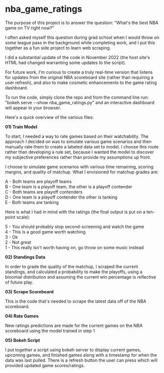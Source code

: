 # nba_game_ratings

The purpose of this project is to answer the question: "What's the best NBA game on TV right now?"

I often asked myself this question during grad school when I would throw on some league pass in the background while completing work, and I put this together as a fun side project to learn web scraping.

I did a substantial update of the code in November 2022 (the host site's HTML had changed warranting some updates to the script).

For future work, I'm curious to create a truly real-time version that listens for updates from the original NBA scoreboard site (rather than requiring a user refresh), and also to make cosmetic enhancements to the game rating dashboard.

To run the code, simply clone the repo and from the command line run: "bokeh serve --show nba_game_ratings.py" and an interactive dashboard will appear in your browser.


Here's a quick overview of the various files:

<b>01) Train Model</b>

To start, I needed a way to rate games based on their watchability. The approach I decided on was to simulate various game scenarios and then manually rate them to create a labeled data set to model. I choose this route rather than developing a rule set, because I wanted the model to discover my subjective preferences rather than provide my assumptions up front.

I choose to simulate game scenarios with various time remaining, scoring margins, and quality of matchup. What I envisioned for matchup grades are:

A - Both teams are playoff teams
<br> B - One team is a playoff team, the other is a playoff contender
<br> C - Both teams are playoff contenders
<br> D - One team is a playoff contender the other is tanking
<br> E - Both teams are tanking

Here is what I had in mind with the ratings (the final output is put on a ten-point scale):

5 - You should probably stop second-screening and watch the game
<br> 4 - This is a good game worth watching
<br> 3 - Ok
<br> 2 - Not great
<br> 1 - This really isn't worth having on, go throw on some music instead

<b>02) Standings Data</b>

In order to grade the quality of the matchup, I scraped the current standings, and calculated a probability to make the playoffs, using a binomial distribution and assuming the current win percentage is reflective of future play.

<b>03) Scrape Scoreboard</b>

This is the code that's needed to scrape the latest data off of the NBA scoreboard.

<b>04) Rate Games</b>

New ratings predictions are made for the current games on the NBA scoreboard using the model trained in step 1

<b>05) Bokeh Script</b>

I put together a script using bokeh server to display current games, upcoming games, and finished games along with a timestamp for when the data was last pulled. There is a refresh button the user can press which will provided updated game scores/ratings.
